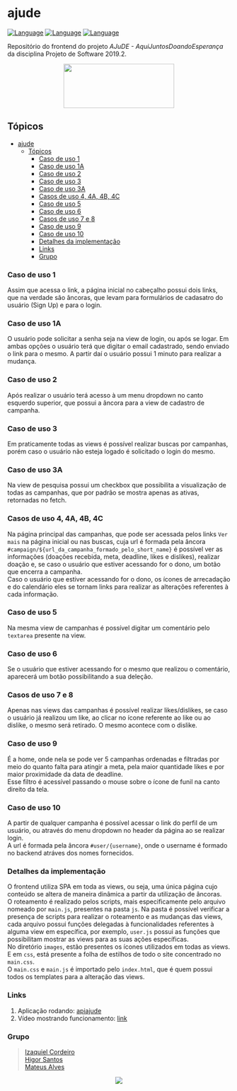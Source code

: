 # ajude

[![Language](https://img.shields.io/badge/javascript-6-yellow?style=flat&logo=appveyor)](https://www.javascript.com/)
[![Language](https://img.shields.io/badge/html-5-red?style=flat&logo=appveyor)](https://www.javascript.com/)
[![Language](https://img.shields.io/badge/css-3-purple?style=flat&logo=appveyor)](https://www.javascript.com/)

Repositório do frontend do projeto _AJuDE - AquiJuntosDoandoEsperança_ da disciplina Projeto de Software 2019.2.  

<p align="center">
  <img src="src/main/resources/static/images/ajude.png" width="250px" height="100px"/>  
</p>

## Tópicos

- [ajude](#ajude)
  - [Tópicos](#t%c3%b3picos)
    - [Caso de uso 1](#caso-de-uso-1)
    - [Caso de uso 1A](#caso-de-uso-1a)
    - [Caso de uso 2](#caso-de-uso-2)
    - [Caso de uso 3](#caso-de-uso-3)
    - [Caso de uso 3A](#caso-de-uso-3a)
    - [Casos de uso 4, 4A, 4B, 4C](#casos-de-uso-4-4a-4b-4c)
    - [Caso de uso 5](#caso-de-uso-5)
    - [Caso de uso 6](#caso-de-uso-6)
    - [Casos de uso 7 e 8](#casos-de-uso-7-e-8)
    - [Caso de uso 9](#caso-de-uso-9)
    - [Caso de uso 10](#caso-de-uso-10)
    - [Detalhes da implementação](#detalhes-da-implementa%c3%a7%c3%a3o)
    - [Links](#links)
    - [Grupo](#grupo)


### Caso de uso 1

Assim que acessa o link, a página inicial no cabeçalho possui dois links, que na verdade são âncoras, que levam para formulários de cadasatro do usuário (Sign Up) e para o login.

### Caso de uso 1A

O usuário pode solicitar a senha seja na view de login, ou após se logar. Em ambas opções o usuário terá que digitar o email cadastrado, sendo enviado o link para o mesmo. A partir daí o usuário possui 1 minuto para realizar a mudança.

### Caso de uso 2

Após realizar o usuário terá acesso à um menu dropdown no canto esquerdo superior, que possui a âncora para a view de cadastro de campanha.

### Caso de uso 3

Em praticamente todas as views é possível realizar buscas por campanhas, porém caso o usuário não esteja logado é solicitado o login do mesmo.

### Caso de uso 3A

Na view de pesquisa possui um checkbox que possibilita a visualização de todas as campanhas, que por padrão se mostra apenas as ativas, retornadas no fetch.

### Casos de uso 4, 4A, 4B, 4C

Na página principal das campanhas, que pode ser acessada pelos links `Ver mais` na página inicial ou nas buscas, cuja url é formada pela âncora `#campaign/${url_da_campanha_formado_pelo_short_name}` é possível ver as informações (doações recebida, meta, deadline, likes e dislikes), realizar doação e, se caso o usuário que estiver acessando for o dono, um botão que encerra a campanha.  
Caso o usuário que estiver acessando for o dono, os ícones de arrecadação e do calendário eles se tornam links para realizar as alterações referentes à cada informação.

### Caso de uso 5

Na mesma view de campanhas é possível digitar um comentário pelo `textarea` presente na view.

### Caso de uso 6

Se o usuário que estiver acessando for o mesmo que realizou o comentário, aparecerá um botão possibilitando a sua deleção.

### Casos de uso 7 e 8

Apenas nas views das campanhas é possível realizar likes/dislikes, se caso o usuário já realizou um like, ao clicar no ícone referente ao like ou ao dislike, o mesmo será retirado. O mesmo acontece com o dislike.

### Caso de uso 9

É a home, onde nela se pode ver 5 campanhas ordenadas e filtradas por meio do quanto falta para atingir a meta, pela maior quantidade likes e por maior proximidade da data de deadline.  
Esse filtro é acessível passando o mouse sobre o ícone de funil na canto direito da tela.

### Caso de uso 10

A partir de qualquer campanha é possível acessar o link do perfil de um usuário, ou através do menu dropdown no header da página ao se realizar login.  
A url é formada pela âncora `#user/{username}`, onde o username é formado no backend atráves dos nomes fornecidos.

### Detalhes da implementação

O frontend utiliza SPA em toda as views, ou seja, uma única página cujo conteúdo se altera de maneira dinâmica a partir da utilização de âncoras.  
O roteamento é realizado pelos scripts, mais especificamente pelo arquivo nomeado por `main.js`, presentes na pasta `js`. Na pasta é possível verificar a presença de scripts para realizar o roteamento e as mudanças das views, cada arquivo possui funções delegadas à funcionalidades referentes à alguma view em específica, por exemplo, `user.js` possui as funções que possibilitam mostrar as views para as suas ações específicas.  
No diretório `images`, estão presentes os ícones utilizados em todas as views. E em `css`, está presente a folha de estilhos de todo o site concentrado no `main.css`.  
O `main.css` e `main.js` é importado pelo `index.html`, que é quem possui todos os templates para a alteração das views.

### Links

1. Aplicação rodando: [apiajude](https://meajude.netlify.com/)
2. Vídeo mostrando funcionamento: [link]()

### Grupo
> [Izaquiel Cordeiro](https://github.com/IzaquielCordeiro)  
> [Higor Santos](https://github.com/HigorSnt)  
> [Mateus Alves](https://github.com/mateustranquilino)  

<p align="center">
  <img src="http://alumni.computacao.ufcg.edu.br/static/logica/images/logo.png"/>  
</p>

